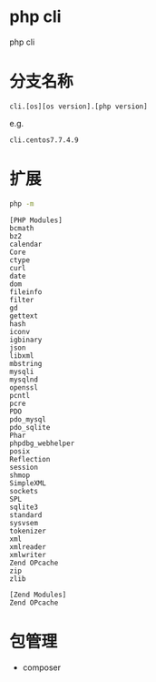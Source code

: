 # php cli
php cli

# 分支名称

```cli.[os][os version].[php version]```

e.g. 

```cli.centos7.7.4.9```



# 扩展
```bash
php -m
```

```
[PHP Modules]
bcmath
bz2
calendar
Core
ctype
curl
date
dom
fileinfo
filter
gd
gettext
hash
iconv
igbinary
json
libxml
mbstring
mysqli
mysqlnd
openssl
pcntl
pcre
PDO
pdo_mysql
pdo_sqlite
Phar
phpdbg_webhelper
posix
Reflection
session
shmop
SimpleXML
sockets
SPL
sqlite3
standard
sysvsem
tokenizer
xml
xmlreader
xmlwriter
Zend OPcache
zip
zlib

[Zend Modules]
Zend OPcache

```

# 包管理
* composer
